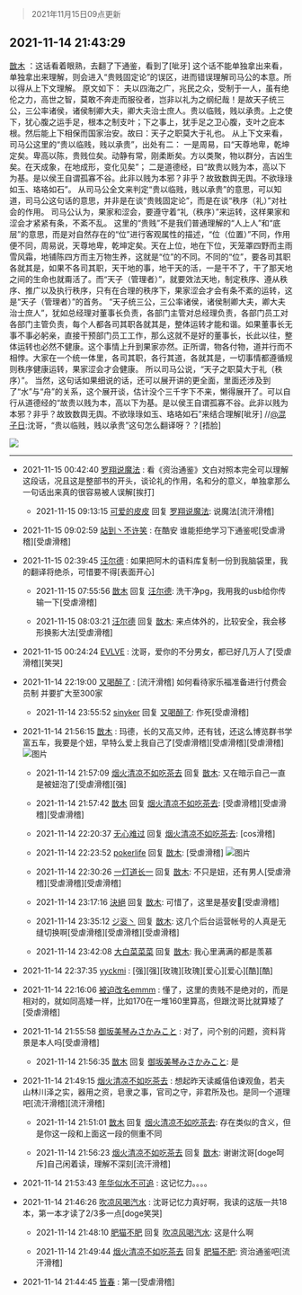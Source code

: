 > 2021年11月15日09点更新
<link rel="stylesheet" href="https://cdn.jsdelivr.net/gh/taotie6/sampleJSON@main/css/photo_show.css">
<meta name="referrer" content="no-referrer" />


 ## 2021-11-14 21:43:29 

 [㪚木](https://www.coolapk.com/feed/31474606?shareKey=ZjJiNWVkNzYyZjYxNjE5MTE2OTA~) ：这话看着眼熟，去翻了下通鉴，看到了[呲牙]
这个话不能单独拿出来看，单独拿出来理解，则会进入“贵贱固定论”的误区，进而错误理解司马公的本意。所以得从上下文理解。
原文如下：
夫以四海之广，兆民之众，受制于一人，虽有绝伦之力，高世之智，莫敢不奔走而服役者，岂非以礼为之纲纪哉<!--break-->！是故天子统三公，三公率诸侯，诸侯制卿大夫，卿大夫治士庶人。贵以临贱，贱以承贵。上之使下，犹心腹之运手足，根本之制支叶；下之事上，犹手足之卫心腹，支叶之庇本根。然后能上下相保而国家治安。故曰：天子之职莫大于礼也。
从上下文来看，司马公这里的“贵以临贱，贱以承贵”，出处有二：
一是周易，曰“天尊地卑，乾坤定矣。卑高以陈，贵贱位矣。动静有常，刚柔断矣。方以类聚，物以群分，吉凶生矣。在天成象，在地成形，变化见矣”；
二是道德经，曰“故贵以贱为本，高以下为基。是以侯王自谓孤寡不谷。此非以贱为本邪？非乎？故致数舆无舆。不欲琭琭如玉、珞珞如石”。
从司马公全文来判定“贵以临贱，贱以承贵”的意思，可以知道，司马公这句话的意思，并非是在谈“贵贱固定论”，而是在谈“秩序（礼）”对社会的作用。
司马公认为，果家和涩会，要遵守着“礼（秩序）”来运转，这样果家和涩会才紧紧有条，不紊不乱。
这里的“贵贱”不是我们普通理解的“人上人”和“底层”的意思，而是对自然存在的“位”进行客观属性的描述，“位（位置）”不同，作用便不同，周易说，天尊地卑，乾坤定矣。天在上位，地在下位，天笼罩四野而主雨雪风霜，地铺陈四方而主万物生养，这就是“位”的不同。不同的“位”，要各司其职各就其是，如果不各司其职，天干地的事，地干天的活，一是干不了，干了那天地之间的生命也就甭活了。而“天子（管理者）”，就要效法天地，制定秩序、遵从秩序、推广以及执行秩序，只有在合理的秩序下，果家涩会才会有条不紊的运转，这是“天子（管理者）”的首务。
“天子统三公，三公率诸侯，诸侯制卿大夫，卿大夫治士庶人”，犹如总经理对董事长负责，各部门主管对总经理负责，各部门员工对各部门主管负责，每个人都各司其职各就其是，整体运转才能和谐。如果董事长无事不事必躬亲，直接干预部门员工工作，那么这就不是好的董事长，长此以往，整体运转也必然不健康。这个事情上升到果家亦然。正所谓，物各付物，道并行而不相悖。大家在一个统一体里，各司其职，各行其道，各就其是，一切事情都遵循规则秩序健康运转，果家涩会才会健康。
所以司马公说，“天子之职莫大于礼（秩序）”。
当然，这句话如果细说的话，还可以展开讲的更全面，里面还涉及到了“水”与“舟”的关系，这个展开谈，估计没个三千字下不来，懒得展开了。可以自行从道德经的“故贵以贱为本，高以下为基。是以侯王自谓孤寡不谷。此非以贱为本邪？非乎？故致数舆无舆。不欲琭琭如玉、珞珞如石”来结合理解[呲牙]
//<a class="feed-link-uname" href="/u/混子日">@混子日</a>:沈哥，“贵以临贱，贱以承贵”这句怎么翻译呀？？[捂脸] 

<div class="album">
<img class="img-item" src="https://image.coolapk.com/feed/2021/1114/21/1081091_b1527a43_7408_0482@2460x3280.jpeg" />
</div>

 ------- 

- 2021-11-15 00:42:40 [罗翔说魔法](uid=2307872) : 看《资治通鉴》文白对照本完全可以理解这段话，况且这是整部书的开头，谈论礼的作用，名和分的意义，单独拿那么一句话出来真的很容易被人误解[挨打] 

    - 2021-11-15 09:13:15 [可爱的皮皮](uid=2163021) 回复 [罗翔说魔法](uid=2307872): 说魔法[流汗滑稽] 

- 2021-11-15 09:02:59 [站到丶不许笑](uid=1165627) : 在酷安 谁能拒绝学习下通鉴呢[受虐滑稽][受虐滑稽] 

- 2021-11-15 02:39:45 [汪尔德](uid=1595236) : 如果把阿木的语料库复制一份到我脑袋里，我的翻译将绝杀，可惜要不得[表面开心] 

    - 2021-11-15 07:55:56 [㪚木](uid=1081091) 回复 [汪尔德](uid=1595236): 洗干净pg，我用我的usb给你传输一下[受虐滑稽] 

    - 2021-11-15 08:03:21 [汪尔德](uid=1595236) 回复 [㪚木](uid=1081091): 来点体外的，比较安全，我会移形换影大法[受虐滑稽] 

- 2021-11-15 00:24:24 [EVLVE](uid=624501) : 沈哥，爱你的不分男女，都已好几万人了[受虐滑稽][笑哭] 

- 2021-11-14 22:19:00 [又喝醉了](uid=2282380) : [流汗滑稽] 如何看待家乐福准备进行付费会员制 并要扩大至300家 

    - 2021-11-14 23:55:52 [sinyker](uid=684334) 回复 [又喝醉了](uid=2282380): 作死[受虐滑稽] 

- 2021-11-14 21:56:15 [㪚木](uid=1081091) : 玛德，长的又高又帅，还有钱，还这么博览群书学富五车，我要是个妞，早特么爱上我自己了[受虐滑稽][受虐滑稽][受虐滑稽] ![图片](https://image.coolapk.com/feed/2020/0511/21/1081091_45bad8f3_4880_7713@356x200.gif)

    - 2021-11-14 21:57:09 [烟火清凉不如吃茶去](uid=4279524) 回复 [㪚木](uid=1081091): 又在暗示自己一直是被妞泡了[受虐滑稽][强] 

    - 2021-11-14 21:57:42 [㪚木](uid=1081091) 回复 [烟火清凉不如吃茶去](uid=4279524): [受虐滑稽][受虐滑稽][受虐滑稽] 

    - 2021-11-14 22:20:37 [无心难过](uid=3681127) 回复 [烟火清凉不如吃茶去](uid=4279524): [cos滑稽] 

    - 2021-11-14 22:23:52 [pokerlife](uid=575409) 回复 [㪚木](uid=1081091): [受虐滑稽] ![图片](https://image.coolapk.com/feed/2021/1114/22/575409_6f416414_9831_5987@287x215.jpeg)

    - 2021-11-14 22:30:26 [一灯道长一](uid=2901910) 回复 [㪚木](uid=1081091): 不只是妞，还有男人[受虐滑稽][受虐滑稽][受虐滑稽] 

    - 2021-11-14 23:17:16 [決絕](uid=2288436) 回复 [㪚木](uid=1081091): 可惜了，这里是基安🤺[受虐滑稽] 

    - 2021-11-14 23:35:12 [ジ衮丶](uid=494451) 回复 [㪚木](uid=1081091): 这几个后台运营帐号的人真是无缝切换啊[受虐滑稽][受虐滑稽][受虐滑稽] 

    - 2021-11-14 23:42:08 [大白菜菜菜](uid=2081020) 回复 [㪚木](uid=1081091): 我心里满满的都是羡慕 

- 2021-11-14 22:37:35 [yyckmi](uid=2884622) : [强][强][玫瑰][玫瑰][爱心][爱心][酷][酷] 

- 2021-11-14 22:16:06 [被迫改名emmm](uid=3302275) : 懂了，这里的贵贱不是绝对的，而是相对的，就如同高矮一样，比如170在一堆160里算高，但跟沈哥比就算矮了[受虐滑稽] 

- 2021-11-14 21:55:58 [御坂美琴みさかみこと](uid=2289651) : 对了，问个别的问题，资料背景是本人吗[受虐滑稽] 

    - 2021-11-14 21:56:35 [㪚木](uid=1081091) 回复 [御坂美琴みさかみこと](uid=2289651): 是 

- 2021-11-14 21:49:15 [烟火清凉不如吃茶去](uid=4279524) : 想起昨天读臧僖伯谏观鱼，若夫山林川泽之实，器用之资，皂隶之事，官司之守，非君所及也。是同一个道理吧[流汗滑稽][流汗滑稽] 

    - 2021-11-14 21:51:01 [㪚木](uid=1081091) 回复 [烟火清凉不如吃茶去](uid=4279524): 存在类似的含义，但是你这一段和上面这一段的侧重不同 

    - 2021-11-14 21:56:23 [烟火清凉不如吃茶去](uid=4279524) 回复 [㪚木](uid=1081091): 谢谢沈哥[doge呵斥]自己闲着读，理解不深刻[流汗滑稽] 

- 2021-11-14 21:53:43 [年华似水不可追](uid=625421) : 这记忆力。。。。 

- 2021-11-14 21:46:26 [吹凉风喝汽水](uid=1078141) : 沈哥记忆力真好啊，我读的这版一共18本，第一本才读了2/3多一点[doge笑哭] 

    - 2021-11-14 21:48:10 [肥猫不肥](uid=1423929) 回复 [吹凉风喝汽水](uid=1078141): 这是什么啊 

    - 2021-11-14 21:49:44 [烟火清凉不如吃茶去](uid=4279524) 回复 [肥猫不肥](uid=1423929): 资治通鉴吧[流汗滑稽] 

- 2021-11-14 21:44:45 [皆春](uid=2581923) : 第一[受虐滑稽] 

